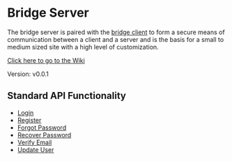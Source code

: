 [Bridge Client]:https://bitbucket.org/axoninteractive/bridge-client
[Wiki]:https://bitbucket.org/axoninteractive/bridge-server/wiki
# Bridge Server

The bridge server is paired with the [bridge client][Bridge Client] to form a secure means of communication between a client and a server and is the basis for a small to medium sized site with a high level of customization. 

[Click here to go to the Wiki][Wiki]

Version: v0.0.1

## Standard API Functionality

* [Login](https://bitbucket.org/axoninteractive/bridge-server/wiki/Requests/login)
* [Register](https://bitbucket.org/axoninteractive/bridge-server/wiki/Requests/register)
* [Forgot Password](https://bitbucket.org/axoninteractive/bridge-server/wiki/Requests/forgot-password)
* [Recover Password](https://bitbucket.org/axoninteractive/bridge-server/wiki/Requests/recover=password)
* [Verify Email](https://bitbucket.org/axoninteractive/bridge-server/wiki/Requests/verify-email)
* [Update User](https://bitbucket.org/axoninteractive/bridge-server/wiki/Requests/update-user)

